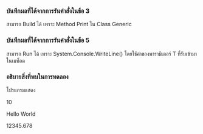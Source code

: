 ### บันทึกผลที่ได้จากการรันคำสั่งในข้อ 3

สามารถ Build ได้ เพราะ Method Print ใน Class Generic

### บันทึกผลที่ได้จากการรันคำสั่งในข้อ 5

สามารถ Run ได้ เพราะ System.Console.WriteLine() โดยใช้ค่าของพารามิเตอร์ T ที่รับเข้ามาในเมท็อด

### อธิบายสิ่งที่พบในการทดลอง
โปรแกรมแสดง

10

Hello World

12345.678

